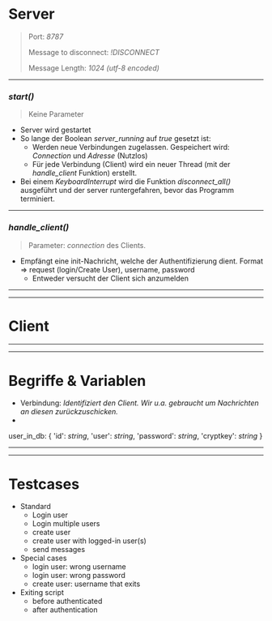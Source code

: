 # Server
> Port: _8787_
> 
> Message to disconnect: _!DISCONNECT_
> 
> Message Length: _1024 (utf-8 encoded)_
***

### _start()_
> Keine Parameter
- Server wird gestartet
- So lange der Boolean _server_running_ auf _true_ gesetzt ist:
  - Werden neue Verbindungen zugelassen. Gespeichert wird: _Connection_ und _Adresse_ (Nutzlos)
  - Für jede Verbindung (Client) wird ein neuer Thread (mit der _handle_client_ Funktion) erstellt.
- Bei einem _KeyboardInterrupt_ wird die Funktion _disconnect_all()_ ausgeführt und der server runtergefahren, bevor das Programm terminiert.
***

### _handle_client()_
> Parameter: _connection_ des Clients.
- Empfängt eine init-Nachricht, welche der Authentifizierung dient. Format => request (login/Create User), username, password
  - Entweder versucht der Client sich anzumelden


***
***
# Client


***
***
# Begriffe & Variablen
- Verbindung: _Identifiziert den Client. Wir u.a. gebraucht um Nachrichten an diesen zurückzuschicken._
- 


user_in_db: {
  'id': _string_,
  'user': _string_,
  'password': _string_,
  'cryptkey': _string_
}

***
***
# Testcases
- Standard
  - Login user
  - Login multiple users
  - create user
  - create user with logged-in user(s)
  - send messages
- Special cases
  - login user: wrong username
  - login user: wrong password
  - create user: username that exits
- Exiting script
  - before authenticated
  - after authentication